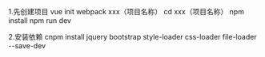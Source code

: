 1.先创建项目
vue init webpack xxx（项目名称）
cd xxx（项目名称）
npm install
npm run dev

2.安装依赖
cnpm install jquery bootstrap style-loader css-loader file-loader --save-dev
